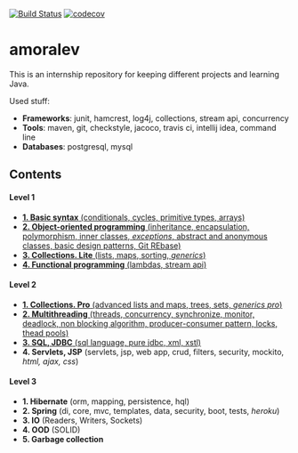 [![Build Status](https://travis-ci.org/AlexandrMoralev/amoralev.svg?branch=master)](https://travis-ci.org/AlexandrMoralev/amoralev)
[![codecov](https://codecov.io/gh/AlexandrMoralev/amoralev/branch/master/graph/badge.svg)](https://codecov.io/gh/AlexandrMoralev/amoralev)



# amoralev
This is an internship repository for keeping different projects and learning Java.

Used stuff:
* **Frameworks**: junit, hamcrest, log4j, collections, stream api, concurrency  
* **Tools**: maven, git, checkstyle, jacoco, travis ci, intellij idea, command line
* **Databases**: postgresql, mysql

## Contents

#### Level 1
* [**1. Basic syntax** (conditionals, cycles, primitive types, arrays)](https://github.com/AlexandrMoralev/amoralev/tree/master/chapter_001)
* [**2. Object-oriented programming** (inheritance, encapsulation, polymorphism, inner classes, _exceptions_, abstract and anonymous classes, basic design patterns, Git REbase)](https://github.com/AlexandrMoralev/amoralev/tree/master/chapter_002)
* [**3. Collections. Lite** (lists, maps, sorting, *generics*)](https://github.com/AlexandrMoralev/amoralev/tree/master/chapter_003)
* [**4. Functional programming** (lambdas, stream api)](https://github.com/AlexandrMoralev/amoralev/tree/master/chapter_004)
#### Level 2
* [**1. Collections. Pro** (advanced lists and maps, trees, sets, *generics pro*)](https://github.com/AlexandrMoralev/amoralev/tree/master/chapter_005)
* [**2. Multithreading** (threads, concurrency, synchronize, monitor, deadlock, non blocking algorithm, producer-consumer pattern, locks, thead pools)](https://github.com/AlexandrMoralev/amoralev/tree/master/chapter_006)
* [**3. SQL, JDBC** (sql language, pure jdbc, xml, xstl)](https://github.com/AlexandrMoralev/amoralev/tree/master/chapter_007)
* **4. Servlets, JSP** (servlets, jsp, web app, crud, filters, security, mockito, *html, ajax, css*)
#### Level 3
* **1. Hibernate** (orm, mapping, persistence, hql)
* **2. Spring** (di, core, mvc, templates, data, security, boot, tests, *heroku*)
* **3. IO** (Readers, Writers, Sockets)
* **4. OOD** (SOLID)
* **5. Garbage collection**
